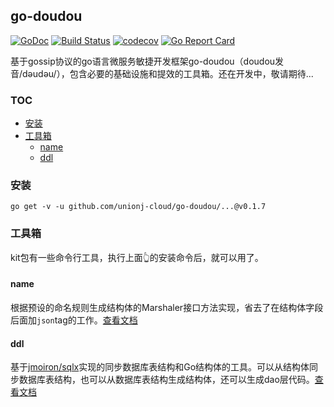 ## go-doudou
[![GoDoc](https://godoc.org/github.com/unionj-cloud/go-doudou?status.png)](https://godoc.org/github.com/unionj-cloud/go-doudou)
[![Build Status](https://travis-ci.com/unionj-cloud/go-doudou.svg?branch=main)](https://travis-ci.com/unionj-cloud/go-doudou)
[![codecov](https://codecov.io/gh/unionj-cloud/go-doudou/branch/main/graph/badge.svg?token=QRLPRAX885)](https://codecov.io/gh/unionj-cloud/go-doudou)
[![Go Report Card](https://goreportcard.com/badge/github.com/unionj-cloud/go-doudou)](https://goreportcard.com/report/github.com/unionj-cloud/go-doudou)

基于gossip协议的go语言微服务敏捷开发框架go-doudou（doudou发音/dəudəu/），包含必要的基础设施和提效的工具箱。还在开发中，敬请期待...

<!-- START doctoc generated TOC please keep comment here to allow auto update -->
<!-- DON'T EDIT THIS SECTION, INSTEAD RE-RUN doctoc TO UPDATE -->
### TOC

- [安装](#%E5%AE%89%E8%A3%85)
- [工具箱](#%E5%B7%A5%E5%85%B7%E7%AE%B1)
  - [name](#name)
  - [ddl](#ddl)

<!-- END doctoc generated TOC please keep comment here to allow auto update -->



### 安装

```shell
go get -v -u github.com/unionj-cloud/go-doudou/...@v0.1.7
```



### 工具箱

kit包有一些命令行工具，执行上面👆的安装命令后，就可以用了。

#### name

根据预设的命名规则生成结构体的Marshaler接口方法实现，省去了在结构体字段后面加`json`tag的工作。[查看文档](./name/README.md)

#### ddl

基于[jmoiron/sqlx](https://github.com/jmoiron/sqlx)实现的同步数据库表结构和Go结构体的工具。可以从结构体同步数据库表结构，也可以从数据库表结构生成结构体，还可以生成dao层代码。[查看文档](./ddl/doc/README.md)









